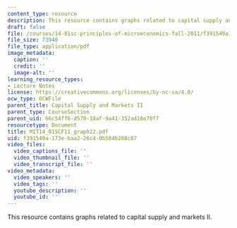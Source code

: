 ```yaml
---
content_type: resource
description: This resource contains graphs related to capital supply and markets II.
draft: false
file: /courses/14-01sc-principles-of-microeconomics-fall-2011/f391549a173ebaa226c40b584b208c87_MIT14_01SCF11_graph22.pdf
file_size: 73948
file_type: application/pdf
image_metadata:
  caption: ''
  credit: ''
  image-alt: ''
learning_resource_types:
- Lecture Notes
license: https://creativecommons.org/licenses/by-nc-sa/4.0/
ocw_type: OCWFile
parent_title: Capital Supply and Markets II
parent_type: CourseSection
parent_uid: 66c54ff6-d570-18af-9a41-352ad16e70f7
resourcetype: Document
title: MIT14_01SCF11_graph22.pdf
uid: f391549a-173e-baa2-26c4-0b584b208c87
video_files:
  video_captions_file: ''
  video_thumbnail_file: ''
  video_transcript_file: ''
video_metadata:
  video_speakers: ''
  video_tags: ''
  youtube_description: ''
  youtube_id: ''
---
```

This resource contains graphs related to capital supply and markets II.